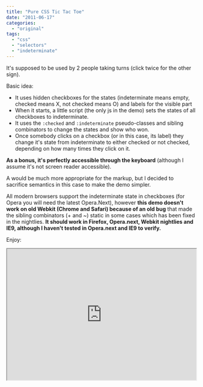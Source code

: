 ```yaml
---
title: "Pure CSS Tic Tac Toe"
date: "2011-06-17"
categories:
  - "original"
tags:
  - "css"
  - "selectors"
  - "indeterminate"
---
```


It's supposed to be used by 2 people taking turns (click twice for the other sign).

Basic idea:

- It uses hidden checkboxes for the states (indeterminate means empty, checked means X, not checked means O) and labels for the visible part
- When it starts, a little script (the only js in the demo) sets the states of all checkboxes to indeterminate.
- It uses the `:checked` and `:indeterminate` pseudo-classes and sibling combinators to change the states and show who won.
- Once somebody clicks on a checkbox (or in this case, its label) they change it's state from indeterminate to either checked or not checked, depending on how many times they click on it.

**As a bonus, it's perfectly accessible through the keyboard** (although I assume it's not screen reader accessible).

A <table> would be much more appropriate for the markup, but I decided to sacrifice semantics in this case to make the demo simpler.

All modern browsers support the indeterminate state in checkboxes (for Opera you will need the latest Opera.Next), however **this demo doesn't work on old Webkit (Chrome and Safari) because of an old bug** that made the sibling combinators (+ and ~) static in some cases which has been fixed in the nightlies. **It should work in Firefox, Opera.next, Webkit nightlies and IE9, although I haven't tested in Opera.next and IE9 to verify.**

Enjoy:

<iframe style="width: 100%; height: 350px" src="http://jsfiddle.net/leaverou/5X5Tq/embedded/result,css,html,js"></iframe>
